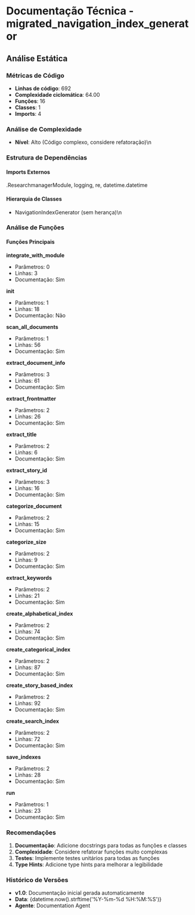 # Documentação Técnica - migrated_navigation_index_generator

## Análise Estática

### Métricas de Código
- **Linhas de código**: 692
- **Complexidade ciclomática**: 64.00
- **Funções**: 16
- **Classes**: 1
- **Imports**: 4

### Análise de Complexidade
- **Nível**: Alto (Código complexo, considere refatoração)\n
### Estrutura de Dependências

#### Imports Externos
.ResearchmanagerModule, logging, re, datetime.datetime

#### Hierarquia de Classes
- NavigationIndexGenerator (sem herança)\n
### Análise de Funções

#### Funções Principais
**integrate_with_module**
- Parâmetros: 0
- Linhas: 3
- Documentação: Sim

**__init__**
- Parâmetros: 1
- Linhas: 18
- Documentação: Não

**scan_all_documents**
- Parâmetros: 1
- Linhas: 56
- Documentação: Sim

**extract_document_info**
- Parâmetros: 3
- Linhas: 61
- Documentação: Sim

**extract_frontmatter**
- Parâmetros: 2
- Linhas: 26
- Documentação: Sim

**extract_title**
- Parâmetros: 2
- Linhas: 6
- Documentação: Sim

**extract_story_id**
- Parâmetros: 3
- Linhas: 16
- Documentação: Sim

**categorize_document**
- Parâmetros: 2
- Linhas: 15
- Documentação: Sim

**categorize_size**
- Parâmetros: 2
- Linhas: 9
- Documentação: Sim

**extract_keywords**
- Parâmetros: 2
- Linhas: 21
- Documentação: Sim

**create_alphabetical_index**
- Parâmetros: 2
- Linhas: 74
- Documentação: Sim

**create_categorical_index**
- Parâmetros: 2
- Linhas: 87
- Documentação: Sim

**create_story_based_index**
- Parâmetros: 2
- Linhas: 92
- Documentação: Sim

**create_search_index**
- Parâmetros: 2
- Linhas: 72
- Documentação: Sim

**save_indexes**
- Parâmetros: 2
- Linhas: 28
- Documentação: Sim

**run**
- Parâmetros: 1
- Linhas: 23
- Documentação: Sim

### Recomendações

1. **Documentação**: Adicione docstrings para todas as funções e classes
2. **Complexidade**: Considere refatorar funções muito complexas
3. **Testes**: Implemente testes unitários para todas as funções
4. **Type Hints**: Adicione type hints para melhorar a legibilidade

### Histórico de Versões

- **v1.0**: Documentação inicial gerada automaticamente
- **Data**: {datetime.now().strftime('%Y-%m-%d %H:%M:%S')}
- **Agente**: Documentation Agent

